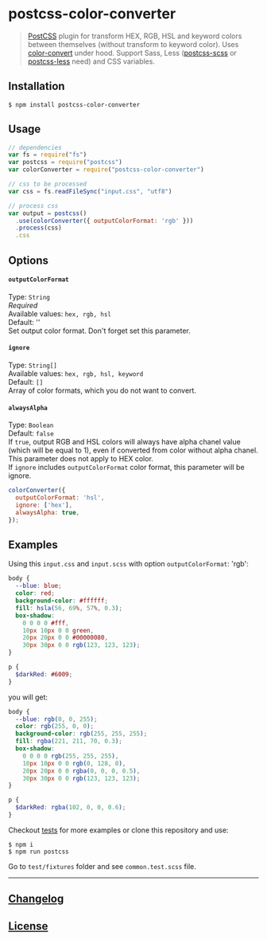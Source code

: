 # postcss-color-converter

> [PostCSS](https://github.com/postcss/postcss) plugin for transform HEX, RGB, HSL and keyword colors between themselves (without transform to keyword color). Uses [color-convert](https://www.npmjs.com/package/color-convert) under hood. Support Sass, Less ([postcss-scss](https://www.npmjs.com/package/postcss-scss) or [postcss-less](https://www.npmjs.com/package/postcss-less) need) and CSS variables.

## Installation

```console
$ npm install postcss-color-converter
```

## Usage

```js
// dependencies
var fs = require("fs")
var postcss = require("postcss")
var colorConverter = require("postcss-color-converter")

// css to be processed
var css = fs.readFileSync("input.css", "utf8")

// process css
var output = postcss()
  .use(colorConverter({ outputColorFormat: 'rgb' }))
  .process(css)
  .css
```

## Options

#### `outputColorFormat`
Type: `String`<br>
_Required_<br>
Available values: `hex, rgb, hsl`<br>
Default: ''<br>
Set output color format. Don't forget set this parameter.

#### `ignore`
Type: `String[]`<br>
Available values: `hex, rgb, hsl, keyword`<br>
Default: `[]`<br>
Array of color formats, which you do not want to convert.

#### `alwaysAlpha`
Type: `Boolean`<br>
Default: `false`<br>
If `true`, output RGB and HSL colors will always have alpha chanel value (which will be equal to 1), even if converted from color without alpha chanel. This parameter does not apply to HEX color.<br>
If `ignore` includes `outputColorFormat` color format, this parameter will be ignore.

```js
colorConverter({
  outputColorFormat: 'hsl',
  ignore: ['hex'],
  alwaysAlpha: true,
});
```

## Examples

Using this `input.css` and `input.scss` with option `outputColorFormat`: 'rgb':

```css
body {
  --blue: blue;
  color: red;
  background-color: #ffffff;
  fill: hsla(56, 69%, 57%, 0.3);
  box-shadow:
    0 0 0 0 #fff,
    10px 10px 0 0 green,
    20px 20px 0 0 #00000080,
    30px 30px 0 0 rgb(123, 123, 123);
}
```
```scss
p {
  $darkRed: #6009;
}
```

you will get:

```css
body {
  --blue: rgb(0, 0, 255);
  color: rgb(255, 0, 0);
  background-color: rgb(255, 255, 255);
  fill: rgba(221, 211, 70, 0.3);
  box-shadow:
    0 0 0 0 rgb(255, 255, 255),
    10px 10px 0 0 rgb(0, 128, 0),
    20px 20px 0 0 rgba(0, 0, 0, 0.5),
    30px 30px 0 0 rgb(123, 123, 123);
}
```

```scss
p {
  $darkRed: rgba(102, 0, 0, 0.6);
}
```

Checkout [tests](test) for more examples or clone this repository and use:

```console
$ npm i
$ npm run postcss
```

Go to `test/fixtures` folder and see `common.test.scss` file.

---

## [Changelog](CHANGELOG.md)

## [License](LICENSE)
